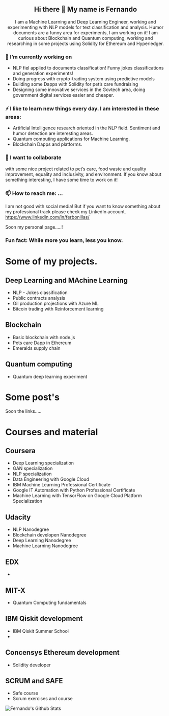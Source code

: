 <h2 align="center"> Hi there 👋 My name is Fernando</h2>

<p align="center"> I am a Machine Learning and Deep Learning Engineer, working and experimenting with NLP models for text classification and analysis. Humor documents are a funny area for experiments, I am working on it! I am curious about Blockchain and Quantum computing, working and researching in some projects using Solidity for Ethereum and Hyperledger. </p>

### 💼 I’m currently working on
- NLP fiel applied to documents classification! Funny jokes classifications and generation experiments!
- Doing progress with crypto-trading system using predictive models
- Building some Dapps with Solidity for pet’s care fundraising
- Designing some innovative services in the Govtech area, doing government digital services easier and cheaper.

### ⚡ I like to learn new things every day. I am interested in these areas:
-	Artificial Intelligence research oriented in the NLP field. Sentiment and humor detection are interesting areas.
-	Quantum computing applications for Machine Learning.
-	Blockchain Dapps and platforms.

### 👯 I want to collaborate 
with some nice project related to pet’s care, food waste and quality improvement, equality and inclusivity, and environment. If you know about something interesting, I have some time to work on it! 

### 📫 How to reach me: ...
I am not good with social media! But if you want to know something about my professional track please check my LinkedIn account. https://www.linkedin.com/in/ferbonillas/

Soon my personal page…..!


### Fun fact: While more you learn, less you know. 



# Some of my projects.

## Deep Learning and MAchine Learning
- NLP - Jokes classification
- Public contracts analysis
- Oil production projections with Azure ML 
- Bitcoin trading with Reinforcement learning 

## Blockchain
 - Basic blockchain with node.js
 - Pets care Dapp in Ethereum
 - Emeralds supply chain

##  Quantum computing
 - Quantum deep learning experiment
 
# Some post's

Soon the links.....


# Courses and material

## Coursera
 - Deep Learning specialization
 - GAN specialization
 - NLP specialization
 - Data Engineering with Google Cloud
 - IBM Machine Learning Professional Certificate
 - Google IT Automation with Python Professional Certificate
 - Machine Learning with TensorFlow on Google Cloud Platform Specialization

 
## Udacity
 - NLP Nanodegree
 - Blockchain developen Nanodegree
 - Deep Learning Nanodegree
 - Machine Learning Nanodegree

## EDX
 - 

## MIT-X
 - Quantum Computing fundamentals


## IBM Qiskit development
 - IBM Qiskit Summer School
 -  
 
## Concensys Ethereum development
- Solidity developer


## SCRUM and SAFE
 - Safe course
 - Scrum exercises and course

![Fernando's Github Stats](https://github-readme-stats.vercel.app/api?username=fer-bonilla&show_icons=true&theme=radical)

